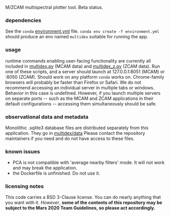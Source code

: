 M/ZCAM multispectral plotter tool. Beta status.

### dependencies
See the ```conda``` [environment.yml](environment.yml) file. ```conda env create -f environment.yml``` should 
produce an env named ```multidex``` suitable for running the app.

### usage
runtime commands enabling user-facing functionality are currently all included in [multidex.py](multidex/multidex.py) 
(MCAM data) and [multidex_z.py](multidex/multidex_z.py) (ZCAM data). Run one of these scripts, and a server should 
launch at 127.0.0.1:8051 (MCAM) or :8050 (ZCAM). Should work on any platform ```conda``` works on. Chrome-family 
browsers will probably be faster than Firefox or Safari. We do not recommend accessing an individual server in multiple 
tabs or windows. Behavior in this case is undefined. However, if you launch multiple servers on separate ports -- such 
as the MCAM and ZCAM applications in their default configurations -- accessing them simultaneously should be safe.

### observational data and metadata
Monolithic .sqlite3 database files are distributed separately from this application. They go in 
[multidex/data](multidex/data/) Please contact the repository maintainers if you need and do not have access to these 
files.

### known issues
* PCA is not compatible with 'average nearby filters' mode. It will not work and may break the application.
* the Dockerfile is unfinished. Do not use it.

### licensing notes
This code carries a BSD 3-Clause license. You can do nearly anything that you want with it. _However_, **some of the contents of this repository may be subject to the Mars 2020 Team Guidelines, so please act accordingly.**
